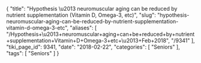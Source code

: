 {
    "title": "Hypothesis \u2013 neuromuscular aging can be reduced by nutrient supplementation (Vitamin D, Omega-3, etc)",
    "slug": "hypothesis-neuromuscular-aging-can-be-reduced-by-nutrient-supplementation-vitamin-d-omega-3-etc",
    "aliases": [
        "/Hypothesis+\u2013+neuromuscular+aging+can+be+reduced+by+nutrient+supplementation+Vitamin+D+Omega-3+etc+\u2013+Feb+2018",
        "/9341"
    ],
    "tiki_page_id": 9341,
    "date": "2018-02-22",
    "categories": [
        "Seniors"
    ],
    "tags": [
        "Seniors"
    ]
}